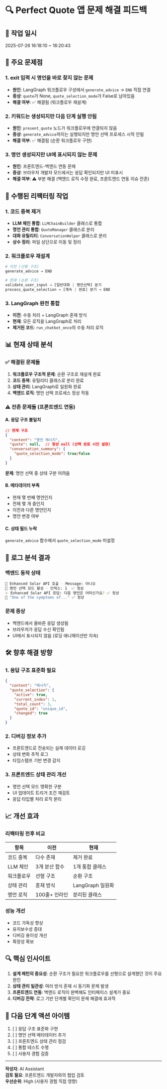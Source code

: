 # 🔍 Perfect Quote 앱 문제 해결 피드백

## 📅 작업 일시
2025-07-26 16:18:10 ~ 16:20:43

## 🎯 주요 문제점
### 1. exit 입력 시 명언을 바로 찾지 않는 문제
- **원인**: LangGraph 워크플로우 구성에서 `generate_advice` → `END` 직접 연결
- **증상**: `quote`가 None, `quote_selection_mode`가 False로 남아있음
- **해결 여부**: ✅ 해결됨 (워크플로우 재설계)

### 2. 키워드는 생성되지만 다음 단계 실행 안됨
- **원인**: `present_quote` 노드가 워크플로우에 연결되지 않음
- **증상**: `generate_advice`까지는 실행되지만 명언 선택 프로세스 시작 안됨
- **해결 여부**: ✅ 해결됨 (순환 워크플로우 구현)

### 3. 명언 생성되지만 UI에 표시되지 않는 문제
- **원인**: 프론트엔드-백엔드 연동 문제
- **증상**: 브라우저 개발자 모드에서는 응답 확인되지만 UI 미표시
- **해결 여부**: ⚠️ 부분 해결 (백엔드 로직 수정 완료, 프론트엔드 연동 이슈 잔존)

## 🔧 수행된 리팩터링 작업

### 1. 코드 중복 제거
- **LLM 체인 통합**: `LLMChainBuilder` 클래스로 통합
- **명언 관리 통합**: `QuoteManager` 클래스로 분리
- **대화 유틸리티**: `ConversationHelper` 클래스로 분리
- **상수 정리**: 파일 상단으로 이동 및 정리

### 2. 워크플로우 재설계
```python
# 이전 (선형 구조)
generate_advice → END

# 현재 (순환 구조)
validate_user_input → [일반대화 | 명언선택] 분기
process_quote_selection → [계속 | 완료] 분기 → END
```

### 3. LangGraph 완전 통합
- **이전**: 수동 처리 + LangGraph 혼재 방식
- **현재**: 모든 로직을 LangGraph로 처리
- **제거된 코드**: `run_chatbot_once`의 수동 처리 로직

## 📊 현재 상태 분석

### ✅ 해결된 문제들
1. **워크플로우 구조적 문제**: 순환 구조로 재설계 완료
2. **코드 중복**: 유틸리티 클래스로 분리 완료
3. **상태 관리**: LangGraph로 일원화 완료
4. **백엔드 로직**: 명언 선택 프로세스 정상 작동

### ⚠️ 잔존 문제들 (프론트엔드 연동)

#### A. 응답 구조 불일치
```json
// 현재 구조
{
  "content": "명언 메시지",
  "quote": null,  // 항상 null (선택 완료 시만 설정)
  "conversation_summary": {
    "quote_selection_mode": true/false
  }
}
```
**문제**: 명언 선택 중 상태 구분 어려움

#### B. 메타데이터 부족
- 현재 몇 번째 명언인지
- 전체 몇 개 중인지  
- 이전과 다른 명언인지
- 명언 변경 여부

#### C. 상태 필드 누락
`generate_advice` 함수에서 `quote_selection_mode` 미설정

## 🚨 로그 분석 결과

### 백엔드 동작 상태
```bash
🤖 Enhanced Solar API 호출 - Message: 아니오
🔄 명언 선택 모드 활성 - 인덱스: 1  ✅ 정상
✨ Enhanced Solar API 응답: 다음 명언은 어떠신가요? ✅ 정상
💬 "One of the symptoms of..." ✅ 정상
```

### 문제 증상
- 백엔드에서 올바른 응답 생성됨
- 브라우저가 응답 수신 확인됨  
- UI에서 표시되지 않음 (로딩 애니메이션만 지속)

## 🛠️ 향후 해결 방향

### 1. 응답 구조 표준화 필요
```json
{
  "content": "메시지",
  "quote_selection": {
    "active": true,
    "current_index": 1,
    "total_count": 3,
    "quote_id": "unique_id",
    "changed": true
  }
}
```

### 2. 디버깅 정보 추가
- 프론트엔드로 전송되는 실제 데이터 로깅
- 상태 변화 추적 로그
- 타임스탬프 기반 변경 감지

### 3. 프론트엔드 상태 관리 개선
- 명언 선택 모드 명확한 구분
- UI 업데이트 트리거 조건 재검토
- 응답 타입별 처리 로직 분리

## 📈 개선 효과

### 리팩터링 전후 비교
| 항목 | 이전 | 현재 |
|------|------|------|
| 코드 중복 | 다수 존재 | 제거 완료 |
| LLM 체인 | 3개 분산 함수 | 1개 통합 클래스 |
| 워크플로우 | 선형 구조 | 순환 구조 |
| 상태 관리 | 혼재 방식 | LangGraph 일원화 |
| 명언 로직 | 100줄+ 인라인 | 분리된 클래스 |

### 성능 개선
- 코드 가독성 향상
- 유지보수성 증대  
- 디버깅 용이성 개선
- 확장성 확보

## 🔍 핵심 인사이트

1. **설계 패턴의 중요성**: 순환 구조가 필요한 워크플로우를 선형으로 설계했던 것이 주요 원인
2. **상태 관리 일관성**: 여러 방식 혼재 시 동기화 문제 발생
3. **프론트엔드 연동**: 백엔드 로직이 완벽해도 인터페이스 설계가 중요
4. **디버깅 전략**: 로그 기반 단계별 확인이 문제 해결에 효과적

## 📝 다음 단계 액션 아이템

1. [ ] 응답 구조 표준화 구현
2. [ ] 명언 선택 메타데이터 추가
3. [ ] 프론트엔드 상태 관리 점검
4. [ ] 통합 테스트 수행
5. [ ] 사용자 경험 검증

---
**작성자**: AI Assistant  
**검토 필요**: 프론트엔드 개발자와의 협업 검토  
**우선순위**: High (사용자 경험 직접 영향) 